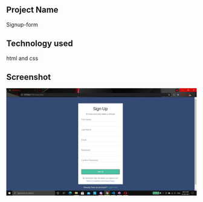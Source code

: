 ## Project Name
Signup-form
## Technology used
html and css
## Screenshot
![Signup-form](./images/Screenshot.png)